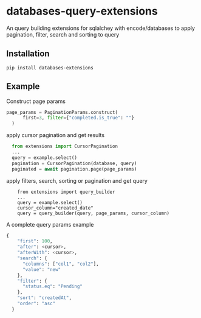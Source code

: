 # databases-query-extensions
An query building extensions for sqlalchey with encode/databases to apply pagination, filter, search and sorting to query

## Installation

```pip install databases-extensions```

## Example
Construct page params
  ```python
  page_params = PaginationParams.construct(
        first=3, filter={"completed.is_true": ""}
    )
  ```
apply cursor pagination and get results
  ```python
    from extensions import CursorPagination
    ...
    query = example.select()
    pagination = CursorPagination(database, query)
    paginated = await pagination.page(page_params)
  ```

apply filters, search, sorting or pagination and get query 

```
    from extensions import query_builder
    ...
    query = example.select()
    cursor_column="created_date"
    query = query_builder(query, page_params, cursor_column)
```

  A complete query params example
```python
{
    "first": 100,
    "after": <cursor>,
    "afterWith": <cursor>,
    "search": {
      "columns": ["col1", "col2"],
      "value": "new"
    },
    "filter": {
      "status.eq": "Pending"
    },
    "sort": "createdAt",
    "order": "asc"
  }
  ```
